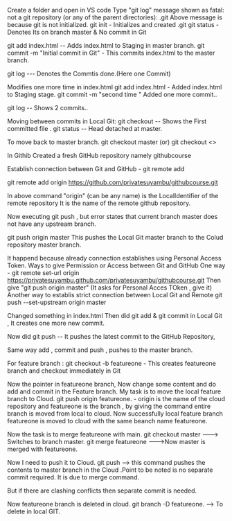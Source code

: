 

Create a folder and open in VS code
Type "git log" message shown as fatal: not a git repository (or any of the parent directories): .git
Above message is because git is not initialized.
git init - Initializes and created .git
git status - Denotes Its on branch master & No commit in Git

git add index.html  -- Adds index.html to Staging in master branch.
git commit -m "Initial commit in Git"   - This commits index.html to the master branch.

git log --- Denotes the Commtis done.(Here one Commit)

Modifies one more time in index.html
git add index.html - Added index.html to Staging stage.
git commit -m "second time " Added one more commit..

git log -- Shows 2 commits..

Moving between commits in Local Git:
git checkout <firstcommitid>  -- Shows the First committed file . 
git status -- Head detached at master.

To move back to master branch.
git checkout master   (or)
git checkout <<seondcommitid>>

In Githib
Created a fresh GitHub repository namely githubcourse

Establish connection between Git and GitHub  - git remote add

git remote add origin https://github.com/privatesuyambu/githubcourse.git

In above command "origin" (can be any name) is the LocalIdentifier of the remote repository
It is the name of the remote github repository.

Now executing
git push , but error states that current branch master does not have any upstream branch.

git push  origin master
This pushes the Local Git master branch to the Colud repository master branch.

It happend because already connection establishes using Personal Access Token.
Ways to give Permission or Access between Git and GitHub
One way - git remote set-url origin https://privatesuyambu.github.com/privatesuyambu/githubcourse.git
Then give "git push origin master"  (It asks for Personal Acces TOken , give it)
Another way to establis strict connection between Local Git and Remote
git push --set-upstream origin master

Changed something in index.html
Then did git add & git commit in Local Git , It creates one more new commit.

Now did git push -- It pushes the latest commit to the GitHub Repository,

Same way add , commit and push , pushes to the master branch.

For feature branch :
git checkout -b featureone - This creates featureone branch and checkout immediately in Git

Now the pointer in featureone branch, Now change some content and do add and commit in the Feature branch.
My task is to move the local feature branch to Cloud.
git push origin featureone. - origin is the name of the cloud repository and featureone is the branch , by giving the command entire branch is moved from local to cloud.
Now successfully local feature branch featureone is moved to cloud with the same beanch name featureone.

Now the task is to merge featureone with main.
git checkout master  ---> Switches to branch master.
git merge featureone --->Now master is merged with featureone.

Now I need to push it to Cloud.
git push --> this command pushes the contents to master branch in the Cloud .Point to be noted is no separate commit required. It is due to merge command.

But if there are clashing conflicts then separate commit is needed.

Now featureone branch is deleted in cloud.
git branch -D featureone. --> To delete in local GIT.






